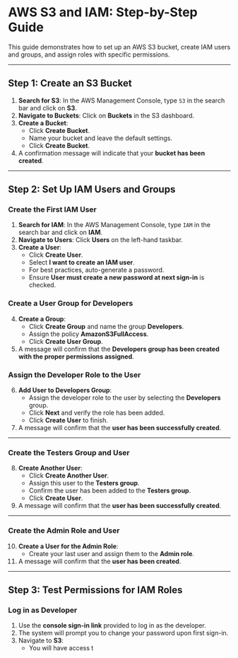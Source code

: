 
# AWS S3 and IAM: Step-by-Step Guide

This guide demonstrates how to set up an AWS S3 bucket, create IAM users and groups, and assign roles with specific permissions.

---

## Step 1: Create an S3 Bucket
1. **Search for S3**: In the AWS Management Console, type `S3` in the search bar and click on **S3**.
2. **Navigate to Buckets**: Click on **Buckets** in the S3 dashboard.
3. **Create a Bucket**:
   - Click **Create Bucket**.
   - Name your bucket and leave the default settings.
   - Click **Create Bucket**.
4. A confirmation message will indicate that your **bucket has been created**.

---

## Step 2: Set Up IAM Users and Groups

### Create the First IAM User
1. **Search for IAM**: In the AWS Management Console, type `IAM` in the search bar and click on **IAM**.
2. **Navigate to Users**: Click **Users** on the left-hand taskbar.
3. **Create a User**:
   - Click **Create User**.
   - Select **I want to create an IAM user**.
   - For best practices, auto-generate a password.
   - Ensure **User must create a new password at next sign-in** is checked.

### Create a User Group for Developers
4. **Create a Group**:
   - Click **Create Group** and name the group **Developers**.
   - Assign the policy **AmazonS3FullAccess**.
   - Click **Create User Group**.
5. A message will confirm that the **Developers group has been created with the proper permissions assigned**.

### Assign the Developer Role to the User
6. **Add User to Developers Group**:
   - Assign the developer role to the user by selecting the **Developers** group.
   - Click **Next** and verify the role has been added.
   - Click **Create User** to finish.
7. A message will confirm that the **user has been successfully created**.

---

### Create the Testers Group and User
8. **Create Another User**:
   - Click **Create Another User**.
   - Assign this user to the **Testers group**.
   - Confirm the user has been added to the **Testers group**.
   - Click **Create User**.
9. A message will confirm that the **user has been successfully created**.

---

### Create the Admin Role and User
10. **Create a User for the Admin Role**:
    - Create your last user and assign them to the **Admin role**.
11. A message will confirm that the **user has been created**.

---

## Step 3: Test Permissions for IAM Roles

### Log in as Developer
1. Use the **console sign-in link** provided to log in as the developer.
2. The system will prompt you to change your password upon first sign-in.
3. Navigate to **S3**:
   - You will have access t

